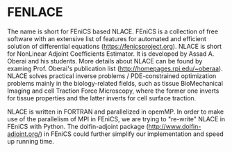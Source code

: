 # FENLACE

The name is short for FEniCS based NLACE. FEniCS is a collection of free software with an extensive list of features for automated and efficient solution of differential equations (https://fenicsproject.org). NLACE is short for NonLinear Adjoint Coefficients Estimator. It is developed by Assad A. Oberai and his students. More details about NLACE can be found by examing Prof. Oberai's publication list (http://homepages.rpi.edu/~oberaa). NLACE solves practical inverse problems / PDE-constrained optimization problems mainly in the biology-related fields, such as tissue BioMechanical Imaging and cell Traction Force Microscopy, where the former one inverts for tissue properties and the latter inverts for cell surface traction.

NLACE is written in FORTRAN and parallelized in opemMP. In order to make use of the parallelism of MPI in FEniCS, we are trying to "re-write" NLACE in FEniCS with Python. The dolfin-adjoint package (http://www.dolfin-adjoint.org/) in FEniCS could further simplify our implementation and speed up running time.
